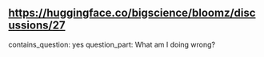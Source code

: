 ## https://huggingface.co/bigscience/bloomz/discussions/27

contains_question: yes
question_part: What am I doing wrong?